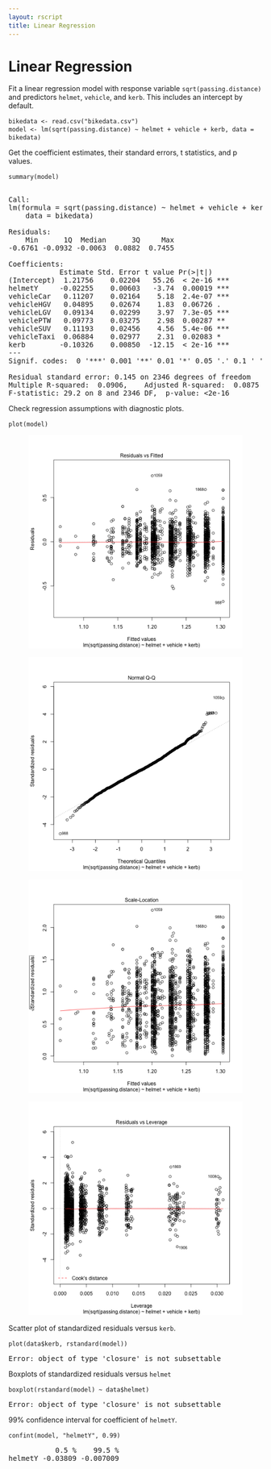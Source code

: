 ```yaml
---
layout: rscript
title: Linear Regression
---
```


Linear Regression
=================


Fit a linear regression model with response variable
`sqrt(passing.distance)` and predictors `helmet`, `vehicle`,
and `kerb`.  This includes an intercept by default.

<pre><code class="prettyprint">bikedata &lt;- read.csv(&quot;bikedata.csv&quot;)
model &lt;- lm(sqrt(passing.distance) ~ helmet + vehicle + kerb, data = bikedata)</code></pre>



Get the coefficient estimates, their standard errors, t statistics,
and p values.

<pre><code class="prettyprint">summary(model)</code></pre>



<pre><samp>
Call:
lm(formula = sqrt(passing.distance) ~ helmet + vehicle + kerb, 
    data = bikedata)

Residuals:
    Min      1Q  Median      3Q     Max 
-0.6761 -0.0932 -0.0063  0.0882  0.7455 

Coefficients:
            Estimate Std. Error t value Pr(&gt;|t|)    
(Intercept)  1.21756    0.02204   55.26  &lt; 2e-16 ***
helmetY     -0.02255    0.00603   -3.74  0.00019 ***
vehicleCar   0.11207    0.02164    5.18  2.4e-07 ***
vehicleHGV   0.04895    0.02674    1.83  0.06726 .  
vehicleLGV   0.09134    0.02299    3.97  7.3e-05 ***
vehiclePTW   0.09773    0.03275    2.98  0.00287 ** 
vehicleSUV   0.11193    0.02456    4.56  5.4e-06 ***
vehicleTaxi  0.06884    0.02977    2.31  0.02083 *  
kerb        -0.10326    0.00850  -12.15  &lt; 2e-16 ***
---
Signif. codes:  0 '***' 0.001 '**' 0.01 '*' 0.05 '.' 0.1 ' ' 1

Residual standard error: 0.145 on 2346 degrees of freedom
Multiple R-squared:  0.0906,	Adjusted R-squared:  0.0875 
F-statistic: 29.2 on 8 and 2346 DF,  p-value: &lt;2e-16
</samp></pre>


Check regression assumptions with diagnostic plots.

<pre><code class="prettyprint">plot(model)</code></pre>

<figure class="rimage default"><img src="figure/unnamed-chunk-31.png" title="plot of chunk unnamed-chunk-3" alt="plot of chunk unnamed-chunk-3" class="plot" /></figure><figure class="rimage default"><img src="figure/unnamed-chunk-32.png" title="plot of chunk unnamed-chunk-3" alt="plot of chunk unnamed-chunk-3" class="plot" /></figure><figure class="rimage default"><img src="figure/unnamed-chunk-33.png" title="plot of chunk unnamed-chunk-3" alt="plot of chunk unnamed-chunk-3" class="plot" /></figure><figure class="rimage default"><img src="figure/unnamed-chunk-34.png" title="plot of chunk unnamed-chunk-3" alt="plot of chunk unnamed-chunk-3" class="plot" /></figure>


Scatter plot of standardized residuals versus `kerb`.

<pre><code class="prettyprint">plot(data$kerb, rstandard(model))</code></pre>



<pre><samp>Error: object of type 'closure' is not subsettable
</samp></pre>


Boxplots of standardized residuals versus `helmet`

<pre><code class="prettyprint">boxplot(rstandard(model) ~ data$helmet)</code></pre>



<pre><samp>Error: object of type 'closure' is not subsettable
</samp></pre>


99% confidence interval for coefficient of `helmetY`.

<pre><code class="prettyprint">confint(model, &quot;helmetY&quot;, 0.99)</code></pre>



<pre><samp>           0.5 %    99.5 %
helmetY -0.03809 -0.007009
</samp></pre>


